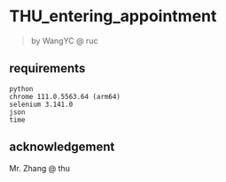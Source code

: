 # THU_entering_appointment
> by WangYC @ ruc

## requirements
```
python
chrome 111.0.5563.64 (arm64)
selenium 3.141.0
json
time
```
## acknowledgement
 
Mr. Zhang @ thu